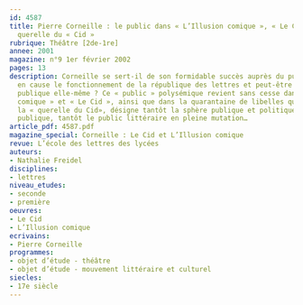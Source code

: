 ```yaml
---
id: 4587
title: Pierre Corneille : le public dans « L’Illusion comique », « Le Cid », et la
  querelle du « Cid »
rubrique: Théâtre [2de-1re]
annee: 2001
magazine: n°9 1er février 2002
pages: 13
description: Corneille se sert-il de son formidable succès auprès du public pour remettre
  en cause le fonctionnement de la république des lettres et peut-être de la chose
  publique elle-même ? Ce « public » polysémique revient sans cesse dans « L’Illusion
  comique » et « Le Cid », ainsi que dans la quarantaine de libelles qui composent
  la « querelle du Cid», désigne tantôt la sphère publique et politique, tantôt l’opinion
  publique, tantôt le public littéraire en pleine mutation…
article_pdf: 4587.pdf
magazine_special: Corneille : Le Cid et L’Illusion comique
revue: L’école des lettres des lycées
auteurs:
- Nathalie Freidel
disciplines:
- lettres
niveau_etudes:
- seconde
- première
oeuvres:
- Le Cid
- L’Illusion comique
ecrivains:
- Pierre Corneille
programmes:
- objet d’étude - théâtre
- objet d’étude - mouvement littéraire et culturel
siecles:
- 17e siècle
---
```

